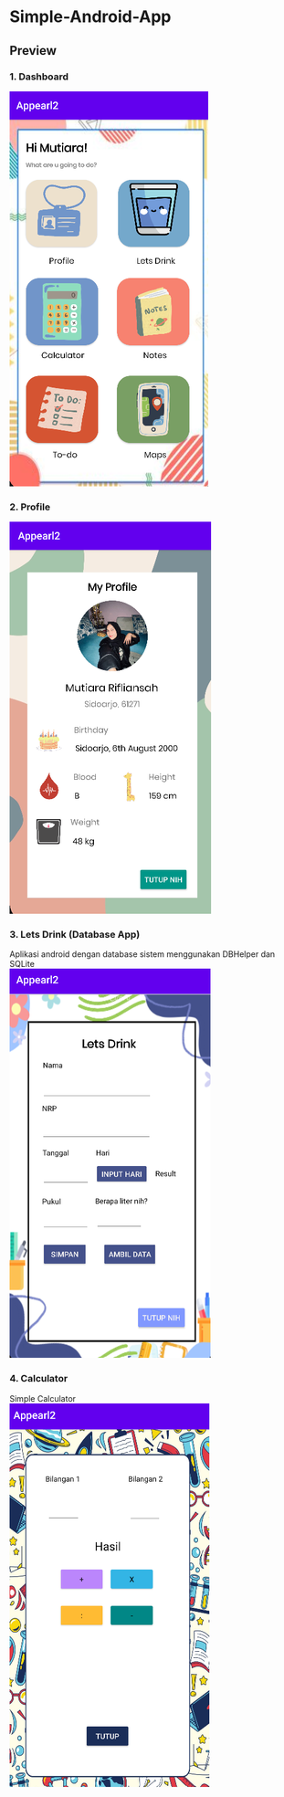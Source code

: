 # Simple-Android-App

## Preview
### 1. Dashboard
![preview](ss/dashboard.png)
### 2. Profile
![preview](ss/profile.png)
### 3. Lets Drink (Database App)
Aplikasi android dengan database sistem menggunakan DBHelper dan SQLite
<br>
![preview](ss/drinkdatabase.png)
### 4. Calculator
Simple Calculator
<br>
![preview](ss/calculator.png)

